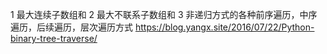 1 最大连续子数组和
2 最大不联系子数组和
3 非递归方式的各种前序遍历，中序遍历，后续遍历，层次遍历方式
https://blog.yangx.site/2016/07/22/Python-binary-tree-traverse/